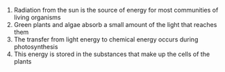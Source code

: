 1. Radiation from the sun is the source of energy for most communities of living organisms
2. Green plants and algae absorb a small amount of the light that reaches them
3. The transfer from light energy to chemical energy occurs during photosynthesis
4. This energy is stored in the substances that make up the cells of the plants
